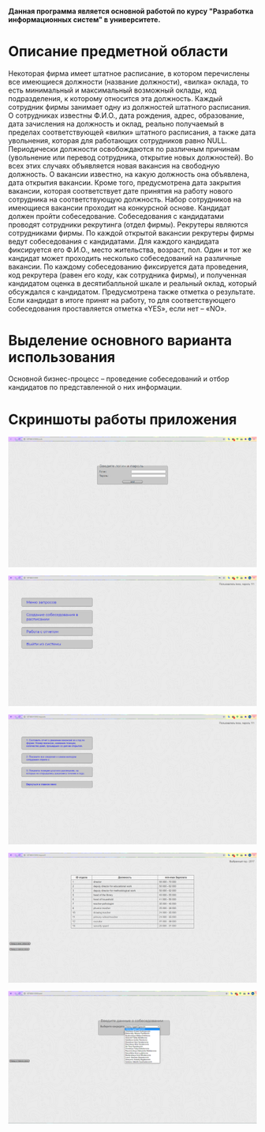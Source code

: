 #### Данная программа является основной работой по курсу "Разработка информационных систем" в университете. 

# Описание предметной области

Некоторая фирма имеет штатное расписание, в котором перечислены все имеющиеся должности (название должности), «вилка» оклада, то есть минимальный и максимальный возможный оклады, код подразделения, к которому относится эта должность.
Каждый сотрудник фирмы занимает одну из должностей штатного расписания. О сотрудниках известны Ф.И.О., дата рождения, адрес, образование, дата зачисления на должность и оклад, реально получаемый в пределах соответствующей «вилки» штатного расписания, а также дата увольнения, которая для работающих сотрудников равно NULL. Периодически должности освобождаются по различным причинам (увольнение или перевод сотрудника, открытие новых должностей). 
Во всех этих случаях объявляется новая вакансия на свободную должность. О вакансии известно, на какую должность она объявлена, дата открытия вакансии. Кроме того, предусмотрена дата закрытия вакансии, которая соответствует дате принятия на работу нового сотрудника на соответствующую должность. Набор сотрудников на имеющиеся вакансии проходит на конкурсной основе. Кандидат должен пройти собеседование. 
Собеседования с кандидатами проводят сотрудники рекрутинга (отдел фирмы). Рекрутеры являются сотрудниками фирмы. По каждой открытой вакансии рекрутеры фирмы ведут собеседования с кандидатами. 
Для каждого кандидата фиксируется его Ф.И.О., место жительства, возраст, пол. Один и тот же кандидат может проходить несколько собеседований на различные вакансии. По каждому собеседованию фиксируется дата проведения, код рекрутера (равен его коду, как сотрудника фирмы), и полученная кандидатом оценка в десятибалльной шкале и реальный оклад, который обсуждался с кандидатом. Предусмотрена также отметка о результате. Если кандидат в итоге принят на работу, то для соответствующего собеседования проставляется отметка «YES», если нет – «NO».

# Выделение основного варианта использования
Основной бизнес-процесс – проведение собеседований и отбор кандидатов по представленной о них информации.

# Скриншоты работы приложения
![1](/img_for_readme/1.png)

![2](/img_for_readme/2.png)

![3](/img_for_readme/3.png)

![4](/img_for_readme/4.png)

![5](/img_for_readme/5.png)
